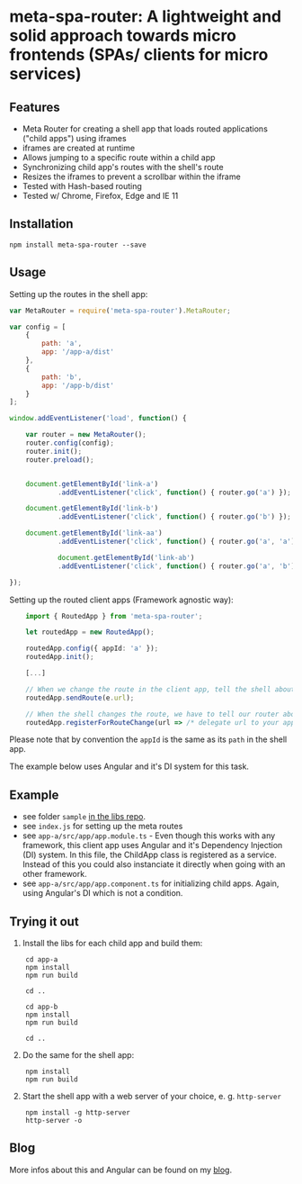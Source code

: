 # meta-spa-router: A lightweight and solid approach towards micro frontends (SPAs/ clients for micro services) 

## Features

- Meta Router for creating a shell app that loads routed applications ("child apps") using iframes
- iframes are created at runtime
- Allows jumping to a specific route within a child app
- Synchronizing child app's routes with the shell's route
- Resizes the iframes to prevent a scrollbar within the iframe
- Tested with Hash-based routing
- Tested w/ Chrome, Firefox, Edge and IE 11

## Installation

```
npm install meta-spa-router --save
```

## Usage 

Setting up the routes in the shell app:

```JavaScript
var MetaRouter = require('meta-spa-router').MetaRouter;

var config = [
    {
        path: 'a',
        app: '/app-a/dist'
    },
    {
        path: 'b',
        app: '/app-b/dist'
    }
];

window.addEventListener('load', function() { 

    var router = new MetaRouter();
    router.config(config);
    router.init();
    router.preload();


    document.getElementById('link-a')
            .addEventListener('click', function() { router.go('a') });

    document.getElementById('link-b')
            .addEventListener('click', function() { router.go('b') });

    document.getElementById('link-aa')
            .addEventListener('click', function() { router.go('a', 'a') });

            document.getElementById('link-ab')
            .addEventListener('click', function() { router.go('a', 'b') });        

}); 
```

Setting up the routed client apps (Framework agnostic way):

```TypeScript
    import { RoutedApp } from 'meta-spa-router';

    let routedApp = new RoutedApp();

    routedApp.config({ appId: 'a' });
    routedApp.init();

    [...]

    // When we change the route in the client app, tell the shell about it:
    routedApp.sendRoute(e.url);

    // When the shell changes the route, we have to tell our router about it:
    routedApp.registerForRouteChange(url => /* delegate url to your app's router */);
```

Please note that by convention the ``appId`` is the same as its ``path`` in the shell app.

The example below uses Angular and it's DI system for this task.

## Example

- see folder ``sample`` [in the libs repo](https://github.com/manfredsteyer/meta-router).
- see ``index.js`` for setting up the meta routes
- see ``app-a/src/app/app.module.ts`` - Even though this works with any framework, this client app uses Angular and it's Dependency Injection (DI) system. In this file, the ChildApp class is registered as a service. Instead of this you could also instanciate it directly when going with an other framework.
- see ``app-a/src/app/app.component.ts`` for initializing child apps. Again, using Angular's DI which is not a condition.

## Trying it out

1. Install the libs for each child app and build them:
```
    cd app-a
    npm install
    npm run build

    cd ..

    cd app-b
    npm install
    npm run build

    cd ..
```

2. Do the same for the shell app:

```
    npm install
    npm run build
```

2. Start the shell app with a web server of your choice, e. g. ``http-server``

```
    npm install -g http-server
    http-server -o
```

## Blog

More infos about this and Angular can be found on my [blog](http://www.softwarearchitekt.at).